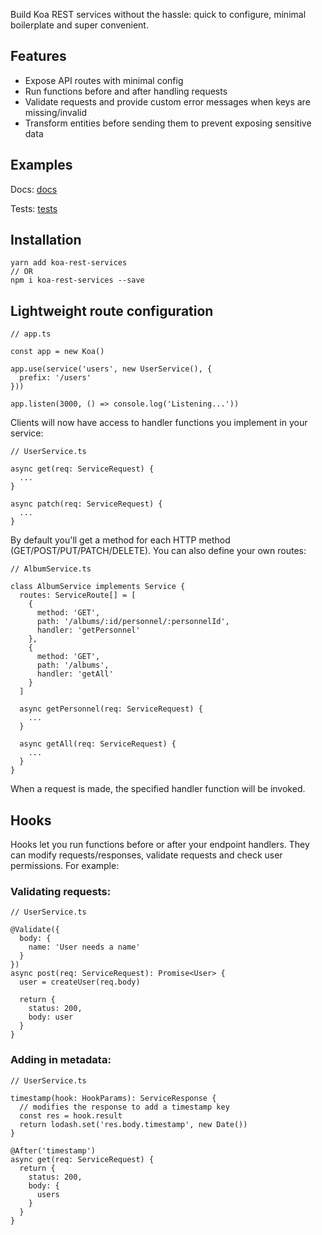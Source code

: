 Build Koa REST services without the hassle: quick to configure, minimal boilerplate and super convenient.

## Features
* Expose API routes with minimal config
* Run functions before and after handling requests
* Validate requests and provide custom error messages when keys are missing/invalid
* Transform entities before sending them to prevent exposing sensitive data

## Examples
Docs: [docs](https://github.com/sekaru/koa-rest-services/tree/main/docs)

Tests: [tests](https://github.com/sekaru/koa-rest-services/tree/main/tests)

## Installation
```
yarn add koa-rest-services
// OR
npm i koa-rest-services --save
```

## Lightweight route configuration

```
// app.ts

const app = new Koa()

app.use(service('users', new UserService(), {
  prefix: '/users'
}))

app.listen(3000, () => console.log('Listening...'))
```

Clients will now have access to handler functions you implement in your service:

```
// UserService.ts

async get(req: ServiceRequest) {
  ...
}

async patch(req: ServiceRequest) {
  ...
}
```

By default you'll get a method for each HTTP method (GET/POST/PUT/PATCH/DELETE). You can also define your own routes:

```
// AlbumService.ts

class AlbumService implements Service {
  routes: ServiceRoute[] = [
    {
      method: 'GET',
      path: '/albums/:id/personnel/:personnelId',
      handler: 'getPersonnel'
    },
    {
      method: 'GET',
      path: '/albums',
      handler: 'getAll'
    }
  ]

  async getPersonnel(req: ServiceRequest) {
    ...
  }

  async getAll(req: ServiceRequest) {
    ...
  }
}
```

When a request is made, the specified handler function will be invoked.

## Hooks

Hooks let you run functions before or after your endpoint handlers. They can modify requests/responses, validate requests and check user permissions. For example:

### Validating requests:

```
// UserService.ts

@Validate({
  body: {
    name: 'User needs a name'
  }
})
async post(req: ServiceRequest): Promise<User> {
  user = createUser(req.body)

  return {
    status: 200,
    body: user
  }
}
```

### Adding in metadata:

```
// UserService.ts

timestamp(hook: HookParams): ServiceResponse {
  // modifies the response to add a timestamp key
  const res = hook.result
  return lodash.set('res.body.timestamp', new Date())
}

@After('timestamp')
async get(req: ServiceRequest) {
  return {
    status: 200,
    body: {
      users
    }
  }
}
```
